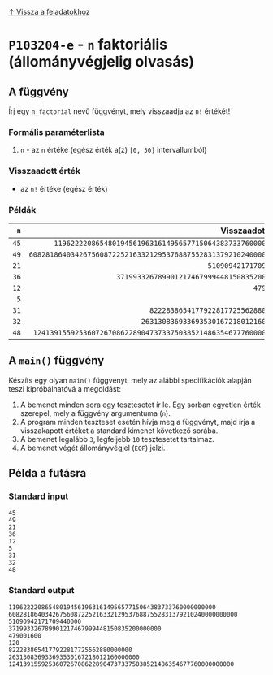
[↑ Vissza a feladatokhoz](./README.md)

# `P103204-e` - `n` faktoriális (állományvégjelig olvasás)

## A függvény

Írj egy `n_factorial` nevű függvényt, mely visszaadja az `n!` értékét!

### Formális paraméterlista

1. `n` - az `n` értéke (egész érték a(z) `[0, 50]` intervallumból)

### Visszaadott érték

* az `n!` értéke (egész érték)

### Példák

| `n` | Visszaadott érték | 
| ---: | --: | 
| `45` | `119622220865480194561963161495657715064383733760000000000` | 
| `49` | `608281864034267560872252163321295376887552831379210240000000000` | 
| `21` | `51090942171709440000` | 
| `36` | `371993326789901217467999448150835200000000` | 
| `12` | `479001600` | 
| `5` | `120` | 
| `31` | `8222838654177922817725562880000000` | 
| `32` | `263130836933693530167218012160000000` | 
| `48` | `12413915592536072670862289047373375038521486354677760000000000` | 

## A `main()` függvény

Készíts egy olyan `main()` függvényt, mely az alábbi specifikációk alapján teszi kipróbálhatóvá a megoldást:

1. A bemenet minden sora egy tesztesetet ír le. Egy sorban egyetlen érték szerepel, mely a függvény argumentuma (`n`).
1. A program minden teszteset esetén hívja meg a függvényt, majd írja a visszakapott értéket a standard kimenet következő sorába.
1. A bemenet legalább `3`, legfeljebb `10` tesztesetet tartalmaz.
1. A bemenet végét állományvégjel (`EOF`) jelzi.

## Példa a futásra

### Standard input

```
45
49
21
36
12
5
31
32
48
```

### Standard output

```
119622220865480194561963161495657715064383733760000000000
608281864034267560872252163321295376887552831379210240000000000
51090942171709440000
371993326789901217467999448150835200000000
479001600
120
8222838654177922817725562880000000
263130836933693530167218012160000000
12413915592536072670862289047373375038521486354677760000000000
```